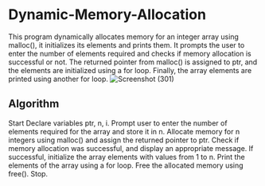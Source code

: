 # Dynamic-Memory-Allocation
This program dynamically allocates memory for an integer array using malloc(), it
initializes its elements and prints them. 
It prompts the user to enter the number of elements required and checks if memory allocation is successful or not.
The returned pointer from malloc() is assigned to ptr, and the elements are initialized using a for loop. 
Finally, the array elements are printed using another for loop.
![Screenshot (301)](https://user-images.githubusercontent.com/125993593/234435868-8ea68240-4284-4bcd-b7ec-7f0a4712dab2.png)
## Algorithm
Start
Declare variables ptr, n, i.
Prompt user to enter the number of elements required for the array and store it in n.
Allocate memory for n integers using malloc() and assign the returned pointer to ptr.
Check if memory allocation was successful, and display an appropriate message.
If successful, initialize the array elements with values from 1 to n.
Print the elements of the array using a for loop.
Free the allocated memory using free().
Stop.
